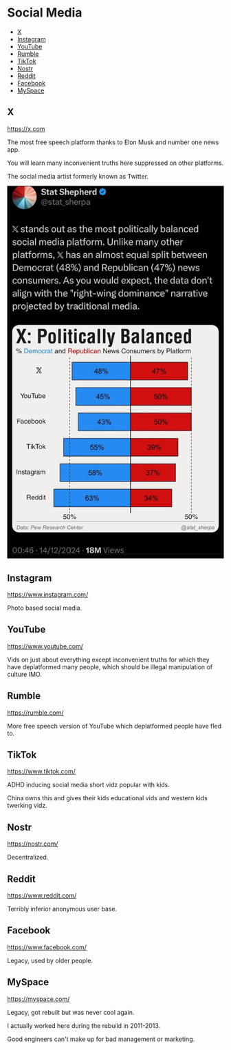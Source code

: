 # Social Media

<!-- INDEX_START -->

- [X](#x)
- [Instagram](#instagram)
- [YouTube](#youtube)
- [Rumble](#rumble)
- [TikTok](#tiktok)
- [Nostr](#nostr)
- [Reddit](#reddit)
- [Facebook](#facebook)
- [MySpace](#myspace)

<!-- INDEX_END -->

## X

<https://x.com>

The most free speech platform thanks to Elon Musk and number one news app.

You will learn many inconvenient truths here suppressed on other platforms.

The social media artist formerly known as Twitter.

![X Most Balanced](images/X_politically_balanced.jpeg)

## Instagram

<https://www.instagram.com/>

Photo based social media.

## YouTube

<https://www.youtube.com/>

Vids on just about everything except inconvenient truths for which they have deplatformed many people,
which should be illegal manipulation of culture IMO.

## Rumble

<https://rumble.com/>

More free speech version of YouTube which deplatformed people have fled to.

## TikTok

<https://www.tiktok.com/>

ADHD inducing social media short vidz popular with kids.

China owns this and gives their kids educational vids and western kids twerking vidz.

## Nostr

<https://nostr.com/>

Decentralized.

## Reddit

<https://www.reddit.com/>

Terribly inferior anonymous user base.

## Facebook

<https://www.facebook.com/>

Legacy, used by older people.

## MySpace

<https://myspace.com/>

Legacy, got rebuilt but was never cool again.

I actually worked here during the rebuild in 2011-2013.

Good engineers can't make up for bad management or marketing.
